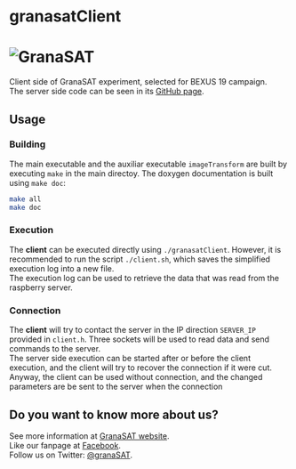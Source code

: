 granasatClient
========================================================================
![GranaSAT](https://cloud.githubusercontent.com/assets/3924815/3865957/261cbb64-1fb6-11e4-8724-823485676743.jpg)
========================================================================
Client side of GranaSAT experiment, selected for BEXUS 19 campaign.  
The server side code can be seen in its [GitHub page](https://github.com/agarciamontoro/granasatServer).

## Usage
### Building
The main executable and the auxiliar executable `imageTransform` are built by executing 
`make` in the main directoy. The doxygen documentation is built using `make doc`:
``` bash
make all
make doc
```

### Execution
The **client** can be executed directly using `./granasatClient`.
However, it is recommended to run the script `./client.sh`, which saves the
simplified execution log into a new file.  
The execution log can be used to retrieve the data that was read from the raspberry server.

### Connection
The **client** will try to contact the server in the IP direction `SERVER_IP` provided
in `client.h`. Three sockets will be used to read data and send commands to the server.  
The server side execution can be started after or before the client execution, and the client
will try to recover the connection if it were cut. Anyway, the client can be used without connection,
and the changed parameters are be sent to the server when the connection 

## Do you want to know more about us?
See more information at [GranaSAT website](http://granasat.ugr.es).  
Like our fanpage at [Facebook](http://www.facebook.com/granasat).  
Follow us on Twitter: [@granaSAT](http://twitter.com/GranaSAT).  
